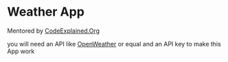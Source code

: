 # Weather App 
Mentored by  [CodeExplained.Org](https://www.codeexplained.org/)

you will need an API like [OpenWeather](https://home.openweathermap.org/myservices) or equal and an API key to make this App work

